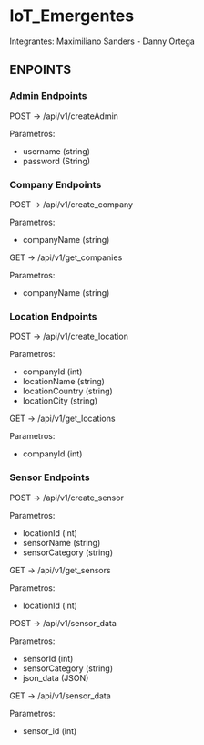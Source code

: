 # IoT_Emergentes

Integrantes: Maximiliano Sanders - Danny Ortega

## ENPOINTS

### Admin Endpoints

POST -> /api/v1/createAdmin 

Parametros:

* username (string)
* password (String)

### Company Endpoints

POST -> /api/v1/create_company 

Parametros:

* companyName (string)


GET -> /api/v1/get_companies 

Parametros:

* companyName (string)

### Location Endpoints

POST -> /api/v1/create_location 

Parametros:

* companyId (int)
* locationName (string)
* locationCountry (string)
* locationCity (string)


GET -> /api/v1/get_locations

Parametros:

* companyId (int)

### Sensor Endpoints

POST -> /api/v1/create_sensor

Parametros:

* locationId (int)
* sensorName (string)
* sensorCategory (string)


GET -> /api/v1/get_sensors

Parametros:

* locationId (int)


POST -> /api/v1/sensor_data

Parametros:

* sensorId (int)
* sensorCategory (string)
* json_data (JSON)


GET -> /api/v1/sensor_data

Parametros:

* sensor_id (int)
